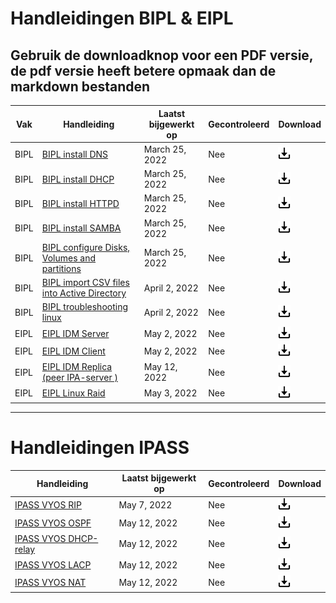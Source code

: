 # Handleidingen BIPL & EIPL

## Gebruik de downloadknop voor een PDF versie, de pdf versie heeft betere opmaak dan de markdown bestanden


| **Vak** | **Handleiding** | **Laatst bijgewerkt op** | **Gecontroleerd** | Download |
|---|---|---|---|---|
| BIPL | [BIPL install DNS](BIPL/BIPL_DNS.md) | March 25, 2022 | Nee | <a href="pdf\BIPL_DNS.pdf">  <img alt="Download" src="assets\download.png" width="20">  |
| BIPL | [BIPL install DHCP](BIPL/BIPL_DHCP.md) | March 25, 2022  | Nee | <a href="pdf\BIPL_DHCP.pdf">  <img alt="Download" src="assets\download.png" width="20">  |
| BIPL | [BIPL install HTTPD](BIPL/BIPL_HTTPD) | March 25, 2022  | Nee | <a href="pdf\BIPL_HTTPD.pdf">  <img alt="Download" src="assets\download.png" width="20">  |
| BIPL | [BIPL install SAMBA](BIPL/BIPL_SAMBA) | March 25, 2022 | Nee | <a href="pdf\BIPL_SAMBA.pdf">  <img alt="Download" src="assets\download.png" width="20">  |
| BIPL | [BIPL configure Disks, Volumes and partitions](BIPL/BIPL_Disks.md) | March 25, 2022 | Nee | <a href="pdf\BIPL_Disks.pdf">  <img alt="Download" src="assets\download.png" width="20">  |
| BIPL | [BIPL import CSV files into Active Directory](BIPL/BIPL_CSV2AD.md) | April 2, 2022 | Nee | <a href="pdf\BIPL_CSV2AD.pdf">  <img alt="Download" src="assets\download.png" width="20">  |
| BIPL | [BIPL troubleshooting linux](BIPL/BIPL_Troubleshooting.md) | April 2, 2022 | Nee | <a href="pdf\BIPL_Troubleshooting.pdf">  <img alt="Download" src="assets\download.png" width="20">  |
| EIPL | [EIPL IDM Server](EIPL/EIPL_IDM_Server.md) | May 2, 2022 | Nee | <a href="pdf\EIPL_IDM_Server.pdf">  <img alt="Download" src="assets\download.png" width="20">  |
| EIPL | [EIPL IDM Client](EIPL/EIPL_IDM_Client.md) | May 2, 2022 | Nee | <a href="pdf\EIPL_IDM_Client.pdf">  <img alt="Download" src="assets\download.png" width="20">  |
| EIPL | [EIPL IDM Replica (peer IPA-server )](EIPL/EIPL_IDM_Replica.md) | May 12, 2022 | Nee | <a href="pdf\EIPL_IDM_Replica (peer domain controller).pdf">  <img alt="Download" src="assets\download.png" width="20">  |
| EIPL | [EIPL Linux Raid](EIPL/EIPL_Linux_Raid.md) | May 3, 2022 | Nee | <a href="pdf\EIPL_Linux_Raid.pdf">  <img alt="Download" src="assets\download.png" width="20">  |




---
# Handleidingen IPASS
	
| **Handleiding** | **Laatst bijgewerkt op** | **Gecontroleerd** | Download |
|---|---|---|---|
| [IPASS VYOS RIP](IPASS/IPASS_VYOS_RIP.md) | May 7, 2022 | Nee | <a href="pdf\IPASS_VYOS_RIP.pdf">  <img alt="Download" src="assets\download.png" width="20">  |
| [IPASS VYOS OSPF](IPASS/IPASS_VYOS_OSPF.md) | May 12, 2022 | Nee | <a href="pdf\IPASS_VYOS_OSPF.pdf">  <img alt="Download" src="assets\download.png" width="20">  |
| [IPASS VYOS DHCP-relay](IPASS/IPASS_VYOS_DHCP-relay.md) | May 12, 2022 | Nee | <a href="pdf\IPASS_VYOS_DHCP-relay.pdf">  <img alt="Download" src="assets\download.png" width="20">  |
| [IPASS VYOS LACP](IPASS/IPASS_VYOS_LACP.md) | May 12, 2022 | Nee | <a href="pdf\IPASS_VYOS_LACP.pdf">  <img alt="Download" src="assets\download.png" width="20">  |
| [IPASS VYOS NAT](IPASS/IPASS_VYOS_NAT.md) | May 12, 2022 | Nee | <a href="pdf\IPASS_VYOS_NAT.pdf">  <img alt="Download" src="assets\download.png" width="20">  |